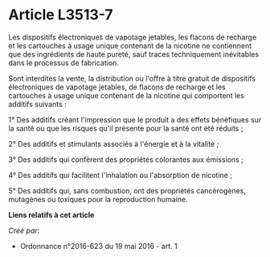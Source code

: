 # Article L3513-7

Les dispositifs électroniques de vapotage jetables, les flacons de recharge et les cartouches à usage unique contenant de la
nicotine ne contiennent que des ingrédients de haute pureté, sauf traces techniquement inévitables dans le processus de
fabrication. 

Sont interdites la vente, la distribution ou l'offre à titre gratuit de dispositifs électroniques de vapotage jetables, de
flacons de recharge et les cartouches à usage unique contenant de la nicotine qui comportent les additifs suivants : 

1° Des additifs créant l'impression que le produit a des effets bénéfiques sur la santé ou que les risques qu'il présente
pour la santé ont été réduits ; 

2° Des additifs et stimulants associés à l'énergie et à la vitalité ; 

3° Des additifs qui confèrent des propriétés colorantes aux émissions ; 

4° Des additifs qui facilitent l'inhalation ou l'absorption de nicotine ; 

5° Des additifs qui, sans combustion, ont des propriétés cancérogènes, mutagènes ou toxiques pour la reproduction humaine.

**Liens relatifs à cet article**

_Créé par_:

  - Ordonnance n°2016-623 du 19 mai 2016 - art. 1
